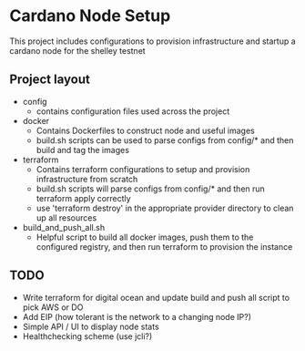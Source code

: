 # Cardano Node Setup

This project includes configurations to provision infrastructure and startup a cardano node for the shelley testnet

## Project layout
* config
  - contains configuration files used across the project
* docker
  - Contains Dockerfiles to construct node and useful images
  - build.sh scripts can be used to parse configs from config/* and then build and tag the images
* terraform
  - Contains terraform configurations to setup and provision infrastructure from scratch
  - build.sh scripts will parse configs from config/* and then run terraform apply correctly
  - use 'terraform destroy' in the appropriate provider directory to clean up all resources
* build_and_push_all.sh
  - Helpful script to build all docker images, push them to the configured registry, and then run terraform to provision the instance

## TODO
* Write terraform for digital ocean and update build and push all script to pick AWS or DO
* Add EIP (how tolerant is the network to a changing node IP?)
* Simple API / UI to display node stats
* Healthchecking scheme (use jcli?)
